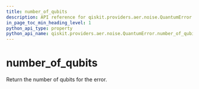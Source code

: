 ```yaml
---
title: number_of_qubits
description: API reference for qiskit.providers.aer.noise.QuantumError.number_of_qubits
in_page_toc_min_heading_level: 1
python_api_type: property
python_api_name: qiskit.providers.aer.noise.QuantumError.number_of_qubits
---
```


# number\_of\_qubits

Return the number of qubits for the error.

